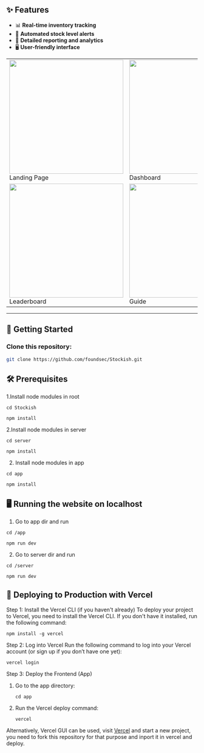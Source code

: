

## ✨ Features  
- 📊 **Real-time inventory tracking**  
- 🚨 **Automated stock level alerts**  
- 📑 **Detailed reporting and analytics**  
- 🖥️ **User-friendly interface**  

<table>
  <tr>
    <td>
      <img src="https://github.com/user-attachments/assets/c49c3113-473f-43f5-bb66-54d835776e11" width="300">
      <br>Landing Page
    </td>
    <td>
      <img src="https://github.com/user-attachments/assets/9011391e-66ba-464c-a46a-9ccce5449092" width="300">
      <br>Dashboard
    </td>
    <td>
      <img src="https://github.com/user-attachments/assets/944bacf1-9ebc-4147-a576-e00f9e91396d" width="300">
      <br>Markets
    </td>
  </tr>
  <tr>
    <td>
      <img src="https://github.com/user-attachments/assets/39c175df-1c8f-4b2c-ba0e-a2a1d2f0c4d6" width="300">
      <br>Leaderboard
    </td>
    <td>
      <img src="https://github.com/user-attachments/assets/a36f1d02-e18c-47e0-8278-226b0820d5e7" width="300">
      <br>Guide
    </td>
  </tr>
</table>


---

## 🚀 Getting Started  
### Clone this repository:  
```bash
git clone https://github.com/foundsec/Stockish.git

```
## 🛠️ Prerequisites
1.Install node modules in root
```node
cd Stockish
```
```node
npm install
```

2.Install node modules in server
```node
cd server
```
```node
npm install
```
2. Install node modules in app
 ```node
cd app
```
```node
npm install
```


## 🖥️ Running the website on localhost
1. Go to app dir and run
  ```node
cd /app
```
  ```node
npm run dev
```
2. Go to server dir and run
  ```node
cd /server
```
  ```node
npm run dev
```


## 🚀 Deploying to Production with Vercel
Step 1: Install the Vercel CLI (if you haven't already)
To deploy your project to Vercel, you need to install the Vercel CLI. If you don't have it installed, run the following command:

  ```node
npm install -g vercel

```
Step 2: Log into Vercel
Run the following command to log into your Vercel account (or sign up if you don’t have one yet):
  ```node
vercel login
  ```

Step 3: Deploy the Frontend (App)
   1. Go to the app directory:
      ```node
      cd app
      ```
  2. Run the Vercel deploy command:
      ```node
      vercel
     ```

Alternatively, Vercel GUI can be used, visit  <a href="https://vercel.com/">Vercel</a> and start a new project, you need to fork this repository for that purpose and inport it in vercel and deploy.


